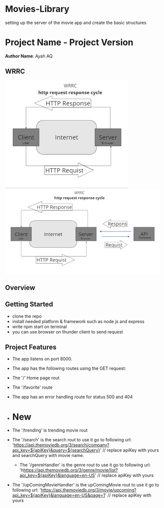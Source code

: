 # Movies-Library

setting up the server of the movie app and create the basic structures

# Project Name - Project Version

**Author Name**: Ayah AQ

## WRRC

![Alt text](Img/WRRC.png)
![Alt text](Img/API%20wrrc.png)

## Overview

## Getting Started

- clone the repo
- install needed platform & framework such as node js and express
- write npm start on terminal
- you can use browser on thunder client to send request

## Project Features

- The app listens on port 8000.

- The app has the following routes using the GET request:

- The '/' Home page rout
- The '/favorite' route
- The app has an error handling route for status 500 and 404

- # New

- The '/trending' is trending movie rout
- The '/search' is the search rout to use it go to following url: 'https://api.themoviedb.org/3/search/company?api_key=${apiKey}&query=${searchQuery}' // replace apiKey with yours and searchQuery with movie name.
  - The '/genreHandler' is the genre rout to use it go to following url: 'h<https://api.themoviedb.org/3/genre/movie/list?api_key=${apiKey}&language=en-US>' // replace apiKey with yours
- The '/upComingMovieHandler' is the upComingMovie rout to use it go to following url: 'https://api.themoviedb.org/3/movie/upcoming?api_key=${apiKey}&language=en-US&page=1' // replace apiKey with yours
